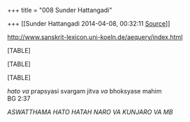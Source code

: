 +++
title = "008 Sunder Hattangadi"

+++
[[Sunder Hattangadi	2014-04-08, 00:32:11 [Source](https://groups.google.com/g/samskrita/c/MKGNLS5ssao)]]



  

  

<http://www.sanskrit-lexicon.uni-koeln.de/aequery/index.html>

  

  

[TABLE]

  

  

[TABLE]

  

  

[TABLE]

  

  

*hato va* prapsyasi svargam jitva *va* bhoksyase mahim        
 BG 2:37

  

*ASWATTHAMA HATO HATAH NARO VA KUNJARO VA       MB*

  

  


